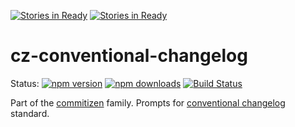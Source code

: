[![Stories in Ready](https://badge.waffle.io/chrisjbrown/cz-conventional-changelog.png?label=ready&title=Ready)](https://waffle.io/chrisjbrown/cz-conventional-changelog)
[![Stories in Ready](https://badge.waffle.io/chrisjbrown/cz-conventional-changelog.png?label=ready&title=Ready)](https://waffle.io/chrisjbrown/cz-conventional-changelog)
# cz-conventional-changelog

Status:
[![npm version](https://img.shields.io/npm/v/cz-conventional-changelog.svg?style=flat-square)](https://www.npmjs.org/package/cz-conventional-changelog)
[![npm downloads](https://img.shields.io/npm/dm/cz-conventional-changelog.svg?style=flat-square)](http://npm-stat.com/charts.html?package=cz-conventional-changelog&from=2015-08-01)
[![Build Status](https://img.shields.io/travis/commitizen/cz-conventional-changelog.svg?style=flat-square)](https://travis-ci.org/commitizen/cz-conventional-changelog)

Part of the [commitizen](https://github.com/commitizen/cz-cli) family. Prompts for [conventional changelog](https://github.com/stevemao/conventional-changelog-angular/blob/master/index.js) standard.
